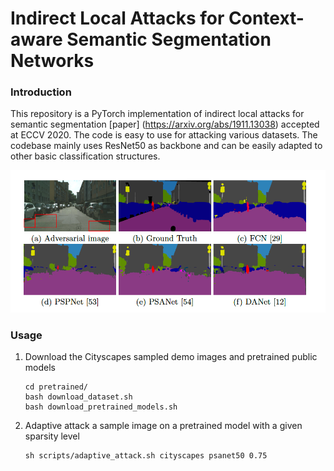 # Indirect Local Attacks for Context-aware Semantic Segmentation Networks 

### Introduction

This repository is a PyTorch implementation of indirect local attacks for semantic segmentation [paper] (https://arxiv.org/abs/1911.13038)  accepted at ECCV 2020. The code is easy to use for attacking various datasets. The codebase mainly uses ResNet50 as backbone and can be easily adapted to other basic classification structures. 

<img src="./teaser.png" width="900"/>

### Usage

1. Download the Cityscapes sampled  demo images and pretrained public models

     ```
     cd pretrained/
     bash download_dataset.sh
     bash download_pretrained_models.sh
     ```
     
2. Adaptive attack a sample image on a pretrained model with  a given sparsity level 

     ```shell
     sh scripts/adaptive_attack.sh cityscapes psanet50 0.75
     ```

